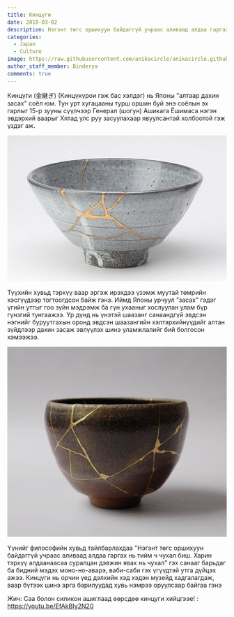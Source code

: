 ```yaml
---
title: Кинцүги
date: 2018-03-02
description: Нэгэнт төгс оршихуун байдаггүй учраас аливаад алдаа гаргах нь тийм ч чухал биш. Харин тэрхүү алдаанаасаа суралцан дэвжин явах нь чухал
categories:
  - Japan
  - Culture
image: https://raw.githubusercontent.com/anikacircle/anikacircle.github.io/main/.images/kintsugi_cover.jpg
author_staff_member: Binderya
comments: true
---
```

Кинцүги (金継ぎ) (Кинцүкүрои гэж бас хэлдэг) нь Японы "алтаар дахин засах" соёл юм. Тун урт хугацааны турш оршин буй энэ соёлын эх гарлыг 15-р зууны сүүлчээр Генерал (шогун) Ашикага Ёшимаса нэгэн эвдэрхий ваарыг Хятад улс руу засуулахаар явуулсантай холбоотой гэж үздэг аж.

![Кинцүги зураг 1](https://raw.githubusercontent.com/anikacircle/anikacircle.github.io/main/.images/kintsugi_photo-1.jpeg)

Түүхийн хувьд тэрхүү ваар эргэж ирэхдээ үзэмж муутай тѳмрийн хэсгүүдээр тогтоогдсон байж гэнэ. Иймд Японы урчуул "засах" гэдэг үгийн утгыг гоо зүйн мэдрэмж ба гүн ухааныг хослуулан улам бүр гүнзгий тунгаажээ. Үр дүнд нь үнэтэй шаазанг санаандгүй эвдсэн нэгнийг буруутгахын оронд эвдсэн шаазангийн хэлтэрхийнүүдийг алтан зүйдлээр дахин засаж эвлүүлэх шинэ уламжлалийг бий болгосон хэмээжээ.

![Кинцүги зураг 2](https://raw.githubusercontent.com/anikacircle/anikacircle.github.io/main/.images/kintsugi_photo-2.jpg)

Үүнийг философийн хувьд тайлбарлахдаа "Нэгэнт төгс оршихуун байдаггүй учраас аливаад алдаа гаргах нь тийм ч чухал биш. Харин тэрхүү алдаанаасаа суралцан дэвжин явах нь чухал" гэх санааг барьдаг ба бидний мэдэх моно-но-аварэ, ваби-саби гэх үгүүдтэй утга дүйцэх ажээ. Кинцүги нь орчин үед дэлхийн хэд хэдэн музейд хадгалагдаж, ваар бүтээх шинэ арга барилуудад хувь нэмрээ оруулсаар байгаа гэнэ

Жич: Саа болон силикон ашиглаад өөрсдөө кинцуги хийцгээе! : https://youtu.be/EfAkBIy2N20